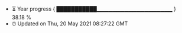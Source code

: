 - ⏳ Year progress { ███████████▁▁▁▁▁▁▁▁▁▁▁▁▁▁▁▁▁▁▁ } 38.18 %
- ⏰ Updated on Thu, 20 May 2021 08:27:22 GMT


